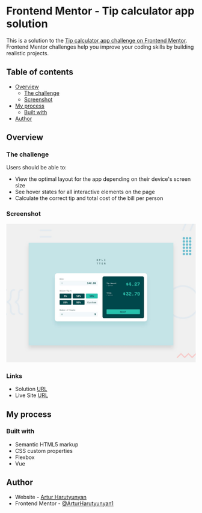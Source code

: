 # Frontend Mentor - Tip calculator app solution

This is a solution to the [Tip calculator app challenge on Frontend Mentor](https://www.frontendmentor.io/challenges/tip-calculator-app-ugJNGbJUX). Frontend Mentor challenges help you improve your coding skills by building realistic projects.

## Table of contents

- [Overview](#overview)
  - [The challenge](#the-challenge)
  - [Screenshot](#screenshot)
- [My process](#my-process)
  - [Built with](#built-with)
- [Author](#author)


## Overview

### The challenge

Users should be able to:

- View the optimal layout for the app depending on their device's screen size
- See hover states for all interactive elements on the page
- Calculate the correct tip and total cost of the bill per person

### Screenshot

![](./src/assets/preview.jpg)

### Links

- Solution [URL](https://www.frontendmentor.io/challenges/tip-calculator-app-ugJNGbJUX)
- Live Site [URL](https://pr-tip-calculator.vercel.app)

## My process

### Built with

- Semantic HTML5 markup
- CSS custom properties
- Flexbox
- Vue

## Author

- Website - [Artur Harutyunyan](https://github.com/ArturHarutyunyan1)
- Frontend Mentor - [@ArturHarutyunyan1](https://www.frontendmentor.io/profile/ArturHarutyunyan1)
